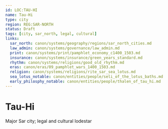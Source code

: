 ```yaml
---
id: LOC:TAU-HI
name: Tau-Hi
type: city
region: REG:SAR-NORTH
status: Draft
tags: [city, sar_north, legal, cultural]
links:
  sar_north: canon/systems/geography/regions/sar_north_cities.md
  law_admin: canon/systems/governance/law_admin.md
  print: canon/systems/print/pamphlet_economy_c1400_1503.md
  insurance: canon/systems/insurance/green_years_standard.md
  rhythm: canon/systems/religions/good_old_rhythm.md
  eras: canon/eras/09_pamphlet_wars_1400_1503.md
  religion: canon/systems/religions/rite_sar_sea_lotus.md
  sea_lotus_notable: canon/entities/people/seli_of_the_lotus_baths.md
  early_philosphy_notable: canon/entities/people/thalen_of_tau_hi.md
---
```


# Tau-Hi
Major Sar city; legal and cultural lodestar
